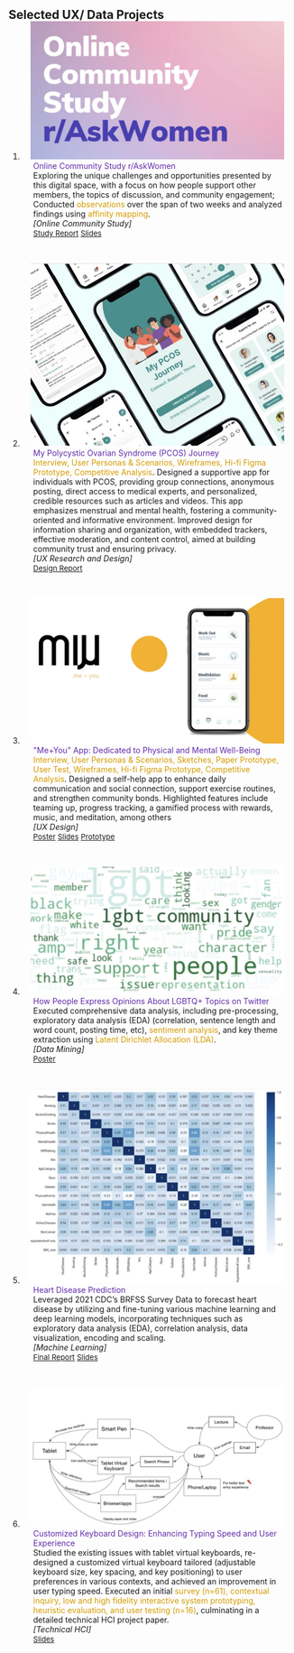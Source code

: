 <h2 id="ux-data-projects" style="margin: 2px 0px -15px;">Selected UX/ Data Projects</h2>

<div class="publications">
<ol class="bibliography">


<!-- 1 online study -->

<li>
<div class="pub-row">

  <div class="col-sm-3 abbr" style="position: relative;padding-right: 15px;padding-left: 15px;">
  <img src="assets/img/onlinestudyr_askwomen.JPG" class="teaser img-fluid z-depth-1">
  </div>
  
  <div class="col-sm-9" style="position: relative;padding-right: 15px;padding-left: 20px;">
  <div class="title" style="color: #622ca8;">Online Community Study r/AskWomen</div>
  <div class="author">Exploring the unique challenges and opportunities presented by this digital space, with a focus on how people support other members, the topics of discussion, and community engagement; Conducted <span style="color: #D49B00;">observations</span> over the span of two weeks and analyzed findings using <span style="color: #D49B00;">affinity mapping</span>.</div>
  <div class="periodical"><em>[Online Community Study]</em></div>
  <div class="links">
  <a href="https://drive.google.com/file/d/1mL2ZFnQvl0H7Tcqlf_vX9fu_Pw4rzO0t/view?usp=sharing" class="btn btn-sm z-depth-0" role="button" target="_blank" style="font-size:13px; border-radius: 5px;">Study Report</a>
  <a href="https://www.canva.com/design/DAFz6FTrMYI/52CTW3uzesoWRHZFpG5Fpw/view?utm_content=DAFz6FTrMYI&utm_campaign=designshare&utm_medium=link&utm_source=editor" class="btn btn-sm z-depth-0" role="button" target="_blank" style="font-size:13px; border-radius: 5px;">Slides</a>
  </div>
  </div>
</div>
</li>

<br> <!-- Added line break -->

<!-- 2 pcos -->

<li>
<div class="pub-row">

<div class="col-sm-3 abbr" style="position: relative;padding-right: 15px;padding-left: 15px;">
<img src="assets/img/mypcos.JPG" class="teaser img-fluid z-depth-1">
</div>

<div class="col-sm-9" style="position: relative;padding-right: 15px;padding-left: 20px;">
<div class="title" style="color: #622ca8;">My Polycystic Ovarian Syndrome (PCOS) Journey</div>
<div class="author"><span style="color: #D49B00;">Interview, User Personas & Scenarios, Wireframes, Hi-fi Figma Prototype, Competitive Analysis</span>. Designed a supportive app for individuals with PCOS, providing group connections, anonymous posting, direct access to medical experts, and personalized, credible resources such as articles and videos. This app emphasizes menstrual and mental health, fostering a community-oriented and informative environment. Improved design for information sharing and organization, with embedded trackers, effective moderation, and content control, aimed at building community trust and ensuring privacy.</div>
<div class="periodical"><em>[UX Research and Design]</em></div>
<!--   <div style="display: inline-block; background-color: #D49B00; color: #BFBFBF; padding: 3px 8px; margin-right: 5px; border-radius: 5px; font-size: 0.8em;">figma</div> -->
<div class="links">
  <a href="https://www.canva.com/design/DAFzGS72UDY/NPMvpGsvSeSZVWdVjdusxQ/view?utm_content=DAFzGS72UDY&utm_campaign=designshare&utm_medium=link&utm_source=editor" class="btn btn-sm z-depth-0" role="button" target="_blank" style="font-size:13px; border-radius: 5px;">Design Report</a>
</div>
</div>
</div>
</li>


<br> <!-- Added line break -->


<!-- 3 me+you -->

<li>
<div class="pub-row">

<div class="col-sm-3 abbr" style="position: relative;padding-right: 15px;padding-left: 15px;">
<img src="assets/img/me_and_you_2.JPG" class="teaser img-fluid z-depth-1">
</div>

<div class="col-sm-9" style="position: relative;padding-right: 15px;padding-left: 20px;">
<div class="title" style="color: #622ca8;">"Me+You" App: Dedicated to Physical and Mental Well-Being</div>
<div class="author"><span style="color: #D49B00;">Interview, User Personas & Scenarios, Sketches,  Paper Prototype, User Test, Wireframes, Hi-fi Figma Prototype, Competitive Analysis</span>. Designed a self-help app to enhance daily communication and social connection, support exercise routines, and strengthen community bonds. Highlighted features include teaming up, progress tracking, a gamified process with rewards, music, and meditation, among others</div>
<div class="periodical"><em>[UX Design]</em></div>
<div class="links">
  <a href="https://www.canva.com/design/DAFz6HOEmSQ/6cXg_-IX-vp-GiTI8t3wcg/view?utm_content=DAFz6HOEmSQ&utm_campaign=designshare&utm_medium=link&utm_source=editor" class="btn btn-sm z-depth-0" role="button" target="_blank" style="font-size:13px; border-radius: 5px;">Poster</a>
  <a href="https://www.canva.com/design/DAFz6KPIsWY/W9NpepdXW5SwCHrFWlgC9A/view?utm_content=DAFz6KPIsWY&utm_campaign=designshare&utm_medium=link&utm_source=editor" class="btn btn-sm z-depth-0" role="button" target="_blank" style="font-size:13px; border-radius: 5px;">Slides</a>
  <a href="https://drive.google.com/file/d/1R-eHVS8Ky76MR2PoSjNXUaS1ztzytcRj/view?usp=sharing" class="btn btn-sm z-depth-0" role="button" target="_blank" style="font-size:13px; border-radius: 5px;">Prototype</a>
</div>
</div>
</div>
</li>

<br> <!-- Added line break -->


<!-- 4 lgbt datamining -->

<li>
<div class="pub-row">

<div class="col-sm-3 abbr" style="position: relative;padding-right: 15px;padding-left: 15px;">
<img src="assets/img/lgbt_data_mining.JPG" class="teaser img-fluid z-depth-1">
</div>

<div class="col-sm-9" style="position: relative;padding-right: 15px;padding-left: 20px;">
<div class="title" style="color: #622ca8;">How People Express Opinions About LGBTQ+ Topics on Twitter</div>
<div class="author">Executed comprehensive data analysis, including pre-processing, exploratory data analysis (EDA) (correlation, sentence length and word count, posting time, etc), <span style="color: #D49B00;">sentiment analysis</span>, and key theme extraction using <span style="color: #D49B00;">Latent Dirichlet Allocation (LDA)</span>.</div>
<div class="periodical"><em>[Data Mining]</em></div>
<div class="links">
  <a href="https://www.canva.com/design/DAFUNS8penM/RYukzboWXx1AivUjdN_OyA/view?utm_content=DAFUNS8penM&utm_campaign=designshare&utm_medium=link&utm_source=publishsharelink" class="btn btn-sm z-depth-0" role="button" target="_blank" style="font-size:13px; border-radius: 5px;">Poster</a>
</div>
</div>
</div>
</li>

<br> <!-- Added line break -->


<!-- 5 heart disease -->

<li>
<div class="pub-row">

<div class="col-sm-3 abbr" style="position: relative;padding-right: 15px;padding-left: 15px;">
<img src="assets/img/heartdisease.JPG" class="teaser img-fluid z-depth-1">
</div>

<div class="col-sm-9" style="position: relative;padding-right: 15px;padding-left: 20px;">
<div class="title" style="color: #622ca8;">Heart Disease Prediction</div>
<div class="author">Leveraged 2021 CDC’s BRFSS Survey Data to forecast heart disease by utilizing and fine-tuning various machine learning and deep learning models, incorporating techniques such as exploratory data analysis (EDA), correlation analysis, data visualization, encoding and scaling.</div>
<div class="periodical"><em>[Machine Learning]</em></div>
<div class="links">
  <a href="https://drive.google.com/file/d/1fzoKdNeVhS880eqQ7VtCw635ZKCQ0tft/view?usp=sharing" class="btn btn-sm z-depth-0" role="button" target="_blank" style="font-size:13px; border-radius: 5px;">Final Report</a>
  <a href="https://drive.google.com/file/d/1H5CtlP78XAZXYTt7qFgwzGU_d40yRMls/view?usp=sharing" class="btn btn-sm z-depth-0" role="button" target="_blank" style="font-size:13px; border-radius: 5px;">Slides</a>
</div>
</div>
</div>
</li>


<br> <!-- Added line break -->


<!-- 6 keyboard -->

<li>
<div class="pub-row">

  <div class="col-sm-3 abbr" style="position: relative;padding-right: 15px;padding-left: 15px;">
  <img src="assets/img/598.JPG" class="teaser img-fluid z-depth-1">
  </div>

  <div class="col-sm-9" style="position: relative;padding-right: 15px;padding-left: 20px;">
  <div class="title" style="color: #622ca8;">Customized Keyboard Design: Enhancing Typing Speed and User Experience</div>
  <div class="author">Studied the existing issues with tablet virtual keyboards, re-designed a customized virtual keyboard tailored (adjustable keyboard size, key spacing, and key positioning) to user preferences in various contexts, and achieved an improvement in user typing speed. Executed an initial <span style="color: #D49B00;">survey (n=61), contextual inquiry, low and high fidelity interactive system prototyping, heuristic evaluation, and user testing (n=16)</span>, culminating in a detailed technical HCI project paper.</div>
  <div class="periodical"><em>[Technical HCI]</em></div>
  <div class="links">
    <a href="https://www.canva.com/design/DAFz6JRTjBE/XjhIIIDYjUkMKi816cUzWg/view?utm_content=DAFz6JRTjBE&utm_campaign=designshare&utm_medium=link&utm_source=editor" class="btn btn-sm z-depth-0" role="button" target="_blank" style="font-size:13px; border-radius: 5px;">Slides</a>
  </div>
  </div>
</div>
</li>



<br>

</ol>
</div>

